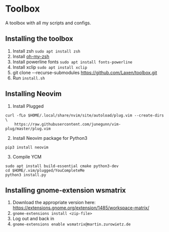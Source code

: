 # Toolbox
A toolbox with all my scripts and configs.

## Installing the toolbox
1. Install zsh `sudo apt install zsh`
2. Install [oh-my-zsh](https://github.com/ohmyzsh/ohmyzsh)
3. Install powerline fonts `sudo apt install fonts-powerline`
4. Install xclip `sudo apt install xclip`
5. git clone --recurse-submodules https://github.com/Laxen/toolbox.git
6. Run `install.sh`

## Installing Neovim
1. Install Plugged
```
curl -fLo $HOME/.local/share/nvim/site/autoload/plug.vim --create-dirs \
    https://raw.githubusercontent.com/junegunn/vim-plug/master/plug.vim
```
2. Install Neovim package for Python3
```
pip3 install neovim
```
3. Compile YCM
```
sudo apt install build-essential cmake python3-dev
cd $HOME/.vim/plugged/YouCompleteMe
python3 install.py
```

## Installing gnome-extension wsmatrix
1. Download the appropriate version here: https://extensions.gnome.org/extension/1485/workspace-matrix/
2. `gnome-extensions install <zip-file>`
3. Log out and back in
4. `gnome-extensions enable wsmatrix@martin.zurowietz.de`
